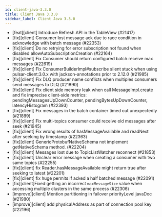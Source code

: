 ```yaml
---
id: client-java-3.3.0
title: Client Java 3.3.0
sidebar_label: Client Java 3.3.0
---
```


- [feat][client] Introduce Refresh API in the TableView (#21417)
- [fix][client] Consumer lost message ack due to race condition in acknowledge with batch message (#22353)
- [fix][client] Do no retrying for error subscription not found when disabled allowAutoSubscriptionCreation (#22164)
- [fix][client] Fix Consumer should return configured batch receive max messages (#22619)
- [fix][client] Fix ConsumerBuilderImpl#subscribe silent stuck when using pulsar-client:3.0.x with jackson-annotations prior to 2.12.0 (#21985)
- [fix][client] Fix DLQ producer name conflicts when multiples consumers send messages to DLQ (#21890)
- [fix][client] Fix client side memory leak when call MessageImpl.create and fix imprecise client-side metrics: pendingMessagesUpDownCounter, pendingBytesUpDownCounter, latencyHistogram (#22393)
- [fix][client] Fix messages in the batch container timed out unexpectedly (#21889)
- [fix][client] Fix multi-topics consumer could receive old messages after seek (#21945)
- [fix][client] Fix wrong results of hasMessageAvailable and readNext after seeking by timestamp (#22363)
- [fix][client] GenericProtobufNativeSchema not implement getNativeSchema method. (#22204)
- [fix][client] Messages lost due to TopicListWatcher reconnect (#21853)
- [fix][client] Unclear error message when creating a consumer with two same topics (#22255)
- [fix][client] fix Reader.hasMessageAvailable might return true after seeking to latest (#22201)
- [fix][client] fix huge permits if acked a half batched message (#22091)
- [fix][client]Fixed getting an incorrect `maxMessageSize` value when accessing multiple clusters in the same process (#22306)
- [improve][client] Mention partitioning in failover priorityLevel javaDoc (#21980)
- [improve][client] add physicalAddress as part of connection pool key (#22196)
